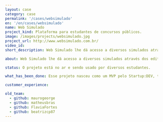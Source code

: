 ```yaml
---
layout: case
category: case
permalink: '/cases/websimulado'
en: '/en/cases/websimulado'
name: Web Simulado
project_kind: Plataforma para estudantes de concursos públicos.
image: /images/projects/websimulado.jpg
project_url: http://www.websimulado.com.br/
video_id:
short_description: Web Simulado lhe dá acesso a diversos simulados através dos editoriais lançados sobre provas e concursos. E ainda, marca o seu tempo de prova, estipula seu ranking entre os concorrentes e indica quais matérias/pontos você deverá se dedicar mais para conseguir uma melhor nota.

about: Web Simulado lhe dá acesso a diversos simulados através dos editoriais lançados sobre provas e concursos. E ainda, marca o seu tempo de prova, estipula seu ranking entre os concorrentes e indica quais matérias/pontos você deverá se dedicar mais para conseguir uma melhor nota.

status: O projeto está no ar e sendo usado por diversos estudantes.

what_has_been_done: Esse projeto nasceu como um MVP pelo Startup:DEV, teve seu desenvolvimento continuado, e hoje está concluído. É um bom exemplo de alguém que lançou sua ideia com a gente e escolheu manter seu projeto nas mãos dos nossos profissionais.

customer_experience:

old_team:
  - github: maurogeorge
  - github: matheusbras
  - github: FlaviaFortes
  - github: beatrizcp87
---
```

